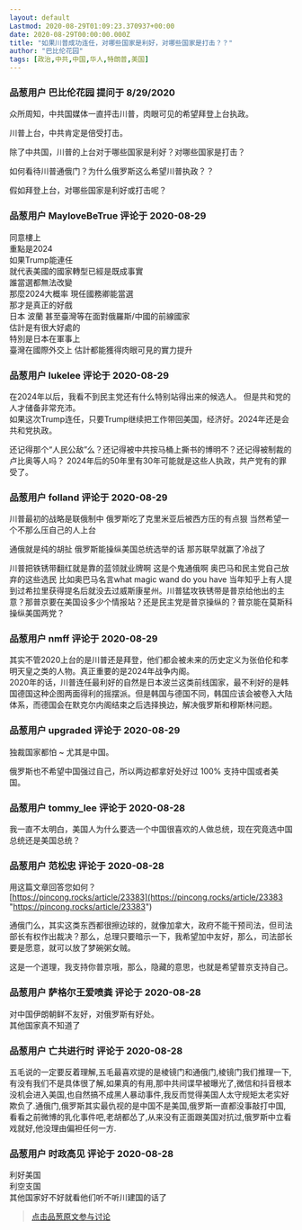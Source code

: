 ```yaml
---
layout: default
Lastmod: 2020-08-29T01:09:23.370937+00:00
date: 2020-08-29T00:00:00.000Z
title: "如果川普成功连任，对哪些国家是利好，对哪些国家是打击？？"
author: "巴比伦花园"
tags: [政治,中共,中国,华人,特朗普,美国]
---
```



### 品葱用户 **巴比伦花园** 提问于 8/29/2020
    
众所周知，中共国媒体一直抨击川普，肉眼可见的希望拜登上台执政。  
  
川普上台，中共肯定是倍受打击。  
  
除了中共国，川普的上台对于哪些国家是利好？对哪些国家是打击？  
  
如何看待川普通俄门？为什么俄罗斯这么希望川普执政？？  
  
假如拜登上台，对哪些国家是利好或打击呢？
    
                

### 品葱用户 **MayloveBeTrue** 评论于 2020-08-29
        
同意樓上  
重點是2024  
如果Trump能連任  
就代表美國的國家轉型已經是既成事實  
誰當選都無法改變  
那麼2024大概率 現任國務卿能當選  
那才是真正的好戲  
日本 波蘭 甚至臺灣等在面對俄羅斯/中國的前線國家  
估計是有很大好處的  
特別是日本在軍事上  
臺灣在國際外交上 估計都能獲得肉眼可見的實力提升
        
                

### 品葱用户 **lukelee** 评论于 2020-08-29
        
在2024年以后，我看不到民主党还有什么特别站得出来的候选人。 但是共和党的人才储备非常充沛。  
如果这次Trump连任，只要Trump继续把工作带回美国，经济好。2024年还是会共和党执政。   
  
还记得那个“人民公敌”么？还记得被中共按马桶上撕书的博明不？还记得被制裁的卢比奥等人吗？ 2024年后的50年里有30年可能就是这些人执政，共产党有的罪受了。
        
                

### 品葱用户 **folland** 评论于 2020-08-29
        
川普最初的战略是联俄制中 俄罗斯吃了克里米亚后被西方压的有点狠 当然希望一个不那么压自己的人上台  
  
通俄就是纯的胡扯 俄罗斯能操纵美国总统选举的话 那苏联早就赢了冷战了  
  
川普把铁锈带翻红就是靠的蓝领就业牌啊 这是个鬼通俄啊 奥巴马和民主党自己放弃的这些选民 比如奥巴马名言what magic wand do you have 当年知乎上有人提到过希拉里获得提名后就没去过威斯康星州。川普猛攻铁锈带是普京给他出的主意？那普京要在美国设多少个情报站？还是民主党是普京操纵的？普京能在莫斯科操纵美国两党？
        
                

### 品葱用户 **nmff** 评论于 2020-08-29
        
其实不管2020上台的是川普还是拜登，他们都会被未来的历史定义为张伯伦和孝明天皇之类的人物。真正重要的是2024年战争内阁。  
2020年的话，川普连任最利好的自然是日本波兰这类前线国家，最不利好的是韩国德国这种企图两面得利的摇摆派。但是韩国与德国不同，韩国应该会被卷入大陆体系，而德国会在默克尔内阁结束之后选择换边，解决俄罗斯和穆斯林问题。
        
                

### 品葱用户 **upgraded** 评论于 2020-08-29
        
独裁国家都怕 ~ 尤其是中国。  
  
俄罗斯也不希望中国强过自己，所以两边都拿好处好过 100% 支持中国或者美国。
        
                

### 品葱用户 **tommy_lee** 评论于 2020-08-28
        
我一直不太明白，美国人为什么要选一个中国很喜欢的人做总统，现在究竟选中国总统还是美国总统？
        
                

### 品葱用户 **范松忠** 评论于 2020-08-28
        
用这篇文章回答您如何？  
[https://pincong.rocks/article/23383](https://pincong.rocks/article/23383 "https://pincong.rocks/article/23383")  
  
通俄门么，其实这类东西都很擦边球的，就像加拿大，政府不能干预司法，但司法部长有权作出裁决？那么，总理只要暗示一下，我希望加中友好，那么，司法部长要是愿意，就可以放了梦碗粥女贼。  
  
这是一个道理，我支持你普京哦，那么，隐藏的意思，也就是希望普京支持自己。
        
                

### 品葱用户 **萨格尔王爱喷粪** 评论于 2020-08-28
        
对中国伊朗朝鲜不友好，对俄罗斯有好处。  
其他国家真不知道了
        
                

### 品葱用户 **亡共进行时** 评论于 2020-08-28
        
五毛说的一定要反着理解,五毛最喜欢提的是棱镜门和通俄门,棱镜门我们推理一下,有没有我们不是具体很了解,如果真的有用,那中共间谍早被曝光了,微信和抖音根本没机会进入美国,也自然搞不成黑人暴动事件,我反而觉得美国人太守规矩太老实好欺负了.通俄门,俄罗斯其实最仇视的是中国不是美国,俄罗斯一直都没事敲打中国,看看之前微博的乳化事件吧,老胡都怂了,从来没有正面跟美国对抗过,俄罗斯中立看戏就好,他没理由偏袒任何一方.
        
                

### 品葱用户 **时政高见** 评论于 2020-08-28
        
利好美国  
利空支国  
其他国家好不好就看他们听不听川建国的话了
        
                





> [点击品葱原文参与讨论](https://pincong.rocks/question/30364)

